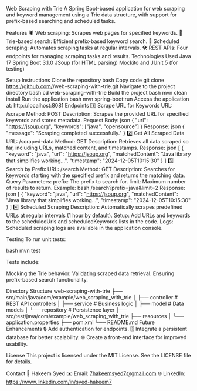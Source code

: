 
Web Scraping with Trie
A Spring Boot-based application for web scraping and keyword management using a Trie data structure, with support for prefix-based searching and scheduled tasks.

Features
🕷️ Web scraping: Scrapes web pages for specified keywords.
📂 Trie-based search: Efficient prefix-based keyword search.
📅 Scheduled scraping: Automates scraping tasks at regular intervals.
🛠️ REST APIs: Four endpoints for managing scraping tasks and results.
Technologies Used
Java 17
Spring Boot 3.1.0
JSoup (for HTML parsing)
Mockito and JUnit 5 (for testing)

Setup Instructions
Clone the repository
bash
Copy code
git clone https://github.com/<your-username>/web-scraping-with-trie.git
Navigate to the project directory
bash
cd web-scraping-with-trie
Build the project
bash
mvn clean install
Run the application
bash
mvn spring-boot:run
Access the application at: http://localhost:8081
Endpoints
1️⃣ Scrape URL for Keywords
URL: /scrape
Method: POST
Description: Scrapes the provided URL for specified keywords and stores metadata.
Request Body:
json
{
  "url": "https://jsoup.org",
  "keywords": ["java", "opensource"]
}
Response:
json
{
  "message": "Scraping completed successfully."
}
2️⃣ Get All Scraped Data
URL: /scraped-data
Method: GET
Description: Retrieves all data scraped so far, including URLs, matched content, and timestamps.
Response:
json
[
  {
    "keyword": "java",
    "url": "https://jsoup.org",
    "matchedContent": "Java library that simplifies working...",
    "timestamp": "2024-12-05T10:15:30"
  }
]
3️⃣ Search by Prefix
URL: /search
Method: GET
Description: Searches for keywords starting with the specified prefix and returns the matching data.
Query Parameters:
prefix: The prefix to search for.
limit: Maximum number of results to return.
Example:
bash
/search?prefix=java&limit=2
Response:
json
[
  {
    "keyword": "java",
    "url": "https://jsoup.org",
    "matchedContent": "Java library that simplifies working...",
    "timestamp": "2024-12-05T10:15:30"
  }
]
4️⃣ Scheduled Scraping
Description: Automatically scrapes predefined URLs at regular intervals (1 hour by default).
Setup: Add URLs and keywords to the scheduledUrls and scheduledKeywords lists in the code.
Logs: Scheduled scraping logs are available in the application console.

Testing
To run unit tests:

bash
mvn test

Tests include:

Mocking the Trie behavior.
Validating scraped data retrieval.
Ensuring prefix-based search functionality.

Directory Structure
web-scraping-with-trie
├── src/main/java/com/example/web_scraping_with_trie
│   ├── controller        # REST API controllers
│   ├── service           # Business logic
│   ├── model             # Data models
│   └── repository        # Persistence layer
├── src/test/java/com/example/web_scraping_with_trie
├── resources
│   └── application.properties
├── pom.xml
└── README.md
Future Enhancements
🔒 Add authentication for endpoints.
🗄️ Integrate a persistent database for better scalability.
🌐 Create a front-end interface for improved usability.

License
This project is licensed under the MIT License.
See the LICENSE file for details.

Contact
📧 Hakeem Syed
✉️ Email: 7hakeemsyed7@gmail.com
🌐 LinkedIn: https://www.linkedin.com/in/syed-hakeem7
